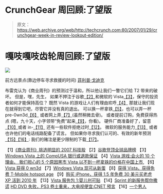 # CrunchGear 周回顾:了望版 

> 原文：<https://web.archive.org/web/http://techcrunch.com:80/2007/01/29/crunchgear-week-in-review-lookout-edition/>

# 嘎吱嘎吱齿轮周回顾:了望版

![](img/2d76a4229ccaf2b2f62f425be9707be6.png)

前方远景点(靠边停车寻求救援的时间)
[菲利普·戈迪克](https://web.archive.org/web/20210301225219/http://facetiae.blogspot.com/)

布雷克认为《商业周刊》的预测过于温和，所以他让我们一瞥它们给 T2 带来的破坏。
但是，嘿，先生，
如果不押注于谷歌[【2】](https://web.archive.org/web/20210301225219/http://crunchgear.com/2007/01/26/google-tops-global-branding-list/)和微软的 Vista[【3】](https://web.archive.org/web/20210301225219/http://crunchgear.com/2007/01/22/compusa-banks-on-windows-vista-or-money-back-guarantee/)，保守的投资者如何才能保持高位？
既然 Vista 的游戏让人们有理由欢呼[【4】](https://web.archive.org/web/20210301225219/http://crunchgear.com/2007/01/23/vista-gaming-10-reasons-it-will-be-hot-5-reasons-were-worried/)
那就让我们现在就得到它吧，尽管它并没有真的退出。
可以换一杯拿铁[【5】](https://web.archive.org/web/20210301225219/http://crunchgear.com/2007/01/22/black-market-vista-hits-the-streets-in-china-for-less-than-a-latte/)，也可以弄一杯 pre-0wn3d[【6】](https://web.archive.org/web/20210301225219/http://crunchgear.com/2007/01/23/vista-gets-0wn3d/)
或者网上弄[【7】](https://web.archive.org/web/20210301225219/http://crunchgear.com/2007/01/24/windows-vista-now-available-from-newegg/)(虽然稍微去骨)。
或者提前订购，免费获得热点
(嗯，九十天，小字领带“免费”起来[【9】](https://web.archive.org/web/20210301225219/http://crunchgear.com/2007/01/25/buy-an-iphone-get-15-years-of-free-service/)，你看)。
硬件厂商准备好了，留意[【10】](https://web.archive.org/web/20210301225219/http://crunchgear.com/2007/01/24/asus-vista-happy-mobos/)或者 in-[【11】](https://web.archive.org/web/20210301225219/http://crunchgear.com/2007/01/22/boot-camp-free-for-leopards-30-for-tigers/)
还有一些软件拒绝过时[【12】](https://web.archive.org/web/20210301225219/http://crunchgear.com/2007/01/24/xp-to-live-until-2010/)。
微软的服务能力[【13】](https://web.archive.org/web/20210301225219/http://crunchgear.com/2007/01/23/vista-service-pack-1-a-band-aid-for-a-baby/)
或者也许他们的电话线路配备了谎言。
但如果你寻求我们认可的、有效的新年预测[【15】](https://web.archive.org/web/20210301225219/http://crunchgear.com/2007/01/24/blu-ray-to-fail-ps3-bites-back-and-big-tvs-for-cheap-cnet-predicts/)[【16】](https://web.archive.org/web/20210301225219/http://crunchgear.com/2007/01/26/one-mans-wii-pinion/):
我们的赌注是更少限制的下载[【17】](https://web.archive.org/web/20210301225219/http://crunchgear.com/2007/01/26/were-all-pirates/)。

 【1】[《商业周刊》挑选明显的 2007 科技股](https://web.archive.org/web/20210301225219/http://crunchgear.com/2007/01/22/business-week-picks-top-2007-tech-stocks/)
【2】[谷歌登顶全球品牌榜](https://web.archive.org/web/20210301225219/http://crunchgear.com/2007/01/26/google-tops-global-branding-list/)
【3】[Windows Vista 上的 CompUSA 银行或退款保证](https://web.archive.org/web/20210301225219/http://crunchgear.com/2007/01/22/compusa-banks-on-windows-vista-or-money-back-guarantee/)
【4】[Vista 游戏:会火的 10 个理由， 我们担心的 5 个原因黑市 Vista 以不到一杯拿铁的价格在中国上市,](https://web.archive.org/web/20210301225219/http://crunchgear.com/2007/01/23/vista-gaming-10-reasons-it-will-be-hot-5-reasons-were-worried/)
【6】[Vista 获得 0 wn3d](https://web.archive.org/web/20210301225219/http://crunchgear.com/2007/01/23/vista-gets-0wn3d/)
【7】[Windows Vista 现可从新蛋](https://web.archive.org/web/20210301225219/http://crunchgear.com/2007/01/24/windows-vista-now-available-from-newegg/)
【8】[获得 Vista，获得免费 T-Mobile hotspot age](https://web.archive.org/web/20210301225219/http://crunchgear.com/2007/01/25/get-vista-get-free-t-mobile-hotspottage/)
【9】[购买 iPhone，获得 1.5 年免费 30 美元买老虎](https://web.archive.org/web/20210301225219/http://crunchgear.com/2007/01/25/buy-an-iphone-get-15-years-of-free-service/)
[XP 活到 2010 年](https://web.archive.org/web/20210301225219/http://crunchgear.com/2007/01/24/xp-to-live-until-2010/)
【13】[Vista 服务包 1:婴儿创可贴](https://web.archive.org/web/20210301225219/http://crunchgear.com/2007/01/23/vista-service-pack-1-a-band-aid-for-a-baby/)
【14】[Sprint 的新服务帮你撒谎](https://web.archive.org/web/20210301225219/http://crunchgear.com/2007/01/24/new-service-from-sprint-helps-you-lie/)
[HD DVD 失败，PS3 卷土重来，大电视便宜:CNET 预言](https://web.archive.org/web/20210301225219/http://crunchgear.com/2007/01/24/blu-ray-to-fail-ps3-bites-back-and-big-tvs-for-cheap-cnet-predicts/)
【16】[一个男人](https://web.archive.org/web/20210301225219/http://crunchgear.com/2007/01/26/one-mans-wii-pinion/)